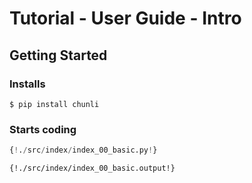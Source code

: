 # Tutorial - User Guide - Intro

## Getting Started

### Installs

```
$ pip install chunli
```

### Starts coding


```python
{!./src/index/index_00_basic.py!}
```

```
{!./src/index/index_00_basic.output!}
```
